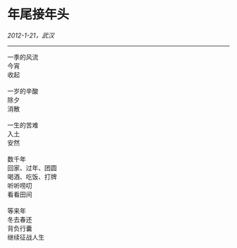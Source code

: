 # 年尾接年头
*2012-1-21，武汉*
******
 一季的风流<br/>
今宵<br/>
收起<br/>
<br/>
一岁的辛酸<br/>
除夕<br/>
消散<br/>
<br/>
一生的苦难<br/>
入土<br/>
安然<br/>
<br/>
数千年<br/>
回家、过年、团圆<br/>
喝酒、吃饭、打牌<br/>
听听唠叨<br/>
看看田间<br/>
<br/>
等来年<br/>
冬去春还<br/>
背负行囊<br/>
继续征战人生<br/>
<br/>